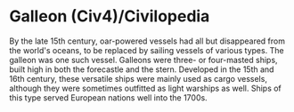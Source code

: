 # Galleon (Civ4)/Civilopedia

By the late 15th century, oar-powered vessels had all but disappeared from the world's oceans, to be replaced by sailing vessels of various types. The galleon was one such vessel. Galleons were three- or four-masted ships, built high in both the forecastle and the stern. Developed in the 15th and 16th century, these versatile ships were mainly used as cargo vessels, although they were sometimes outfitted as light warships as well. Ships of this type served European nations well into the 1700s.